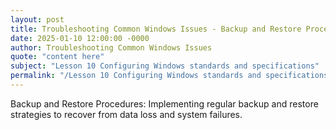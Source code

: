 ```yaml
---
layout: post
title: Troubleshooting Common Windows Issues - Backup and Restore Procedures
date: 2025-01-10 12:00:00 -0000
author: Troubleshooting Common Windows Issues
quote: "content here"
subject: "Lesson 10 Configuring Windows standards and specifications"
permalink: "/Lesson 10 Configuring Windows standards and specifications/Troubleshooting Common Windows Issues/Troubleshooting Common Windows Issues - Backup and Restore Procedures"
---
```


Backup and Restore Procedures: Implementing regular backup and restore strategies to recover from data loss and system failures.
